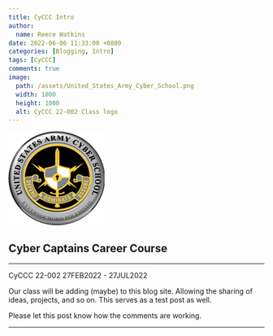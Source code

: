 ```yaml
---
title: CyCCC Intro
author:
  name: Reece Watkins
date: 2022-06-06 11:33:00 +0800
categories: [Blogging, Intro]
tags: [CyCCC]
comments: true
image:
  path: /assets/United_States_Army_Cyber_School.png
  width: 1000
  height: 1000
  alt: CyCCC 22-002 Class logo
---
```

![CyberSchoolImage](/assets/United_States_Army_Cyber_School.png)

## Cyber Captains Career Course
---
CyCCC 22-002 
27FEB2022 - 27JUL2022 

Our class will be adding (maybe) to this blog site. Allowing the sharing of ideas, projects, and so on. 
This serves as a test post as well. 

Please let this post know how the comments are working.

---